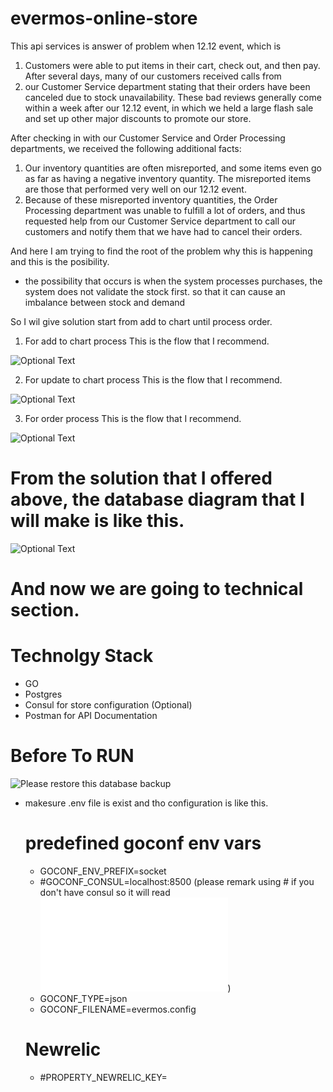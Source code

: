 # evermos-online-store

This api services is answer of problem when 12.12 event, which is
1. Customers were able to put items in their cart, check out, and then pay. After several days, many of our customers received calls from
2. our Customer Service department stating that their orders have been canceled due to stock unavailability.
These bad reviews generally come within a week after our 12.12 event, in which we held a large flash sale and set up other major
discounts to promote our store.

After checking in with our Customer Service and Order Processing departments, we received the following additional facts:
1. Our inventory quantities are often misreported, and some items even go as far as having a negative inventory quantity.
The misreported items are those that performed very well on our 12.12 event.
2. Because of these misreported inventory quantities, the Order Processing department was unable to fulfill a lot of orders, and thus
requested help from our Customer Service department to call our customers and notify them that we have had to cancel their orders.

And here I am trying to find the root of the problem why this is happening and this is the posibility.
- the possibility that occurs is when the system processes purchases, the system does not validate the stock first. so that it can cause an imbalance between stock and demand

So I wil give solution start from add to chart until process order.

1. For add to chart process This is the flow that I recommend.

![Optional Text](../master/document/add_to_chart.jpg)

2. For update to chart process This is the flow that I recommend.

![Optional Text](../master/document/update_chart.jpg)

3. For order process This is the flow that I recommend.

![Optional Text](../master/document/order_process.jpg)

# From the solution that I offered above, the database diagram that I will make is like this.

![Optional Text](../master/document/db_schema.jpg)


# And now we are going to technical section.

# Technolgy Stack
-   GO
-   Postgres
-   Consul for store configuration (Optional)
-   Postman for API Documentation

# Before To RUN
![Please restore this database backup](../master/script/onlinestor_db.backup)

-   makesure .env file is exist and tho configuration is like this.
    # predefined goconf env vars
    - GOCONF_ENV_PREFIX=socket
    - #GOCONF_CONSUL=localhost:8500 (please remark using # if you don't have consul so it will read ![this json config](../master/evermos.config.json))
    - GOCONF_TYPE=json
    - GOCONF_FILENAME=evermos.config

    # Newrelic
    - #PROPERTY_NEWRELIC_KEY=
